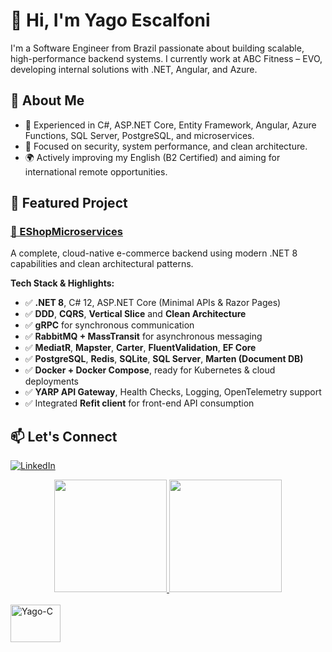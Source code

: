 # 👋 Hi, I'm Yago Escalfoni

I'm a Software Engineer from Brazil passionate about building scalable, high-performance backend systems. I currently work at ABC Fitness – EVO, developing internal solutions with .NET, Angular, and Azure.

## 🧠 About Me
- 🧩 Experienced in C#, ASP.NET Core, Entity Framework, Angular, Azure Functions, SQL Server, PostgreSQL, and microservices.
- 🔐 Focused on security, system performance, and clean architecture.
- 🌍 Actively improving my English (B2 Certified) and aiming for international remote opportunities.

## 🚀 Featured Project

### [🔗 EShopMicroservices](https://github.com/yagoscalfoni/EShopMicroservices)
A complete, cloud-native e-commerce backend using modern .NET 8 capabilities and clean architectural patterns.

**Tech Stack & Highlights:**
- ✅ **.NET 8**, C# 12, ASP.NET Core (Minimal APIs & Razor Pages)
- ✅ **DDD**, **CQRS**, **Vertical Slice** and **Clean Architecture**
- ✅ **gRPC** for synchronous communication
- ✅ **RabbitMQ + MassTransit** for asynchronous messaging
- ✅ **MediatR**, **Mapster**, **Carter**, **FluentValidation**, **EF Core**
- ✅ **PostgreSQL**, **Redis**, **SQLite**, **SQL Server**, **Marten (Document DB)**
- ✅ **Docker + Docker Compose**, ready for Kubernetes & cloud deployments
- ✅ **YARP API Gateway**, Health Checks, Logging, OpenTelemetry support
- ✅ Integrated **Refit client** for front-end API consumption


## 📫 Let's Connect
[![LinkedIn](https://img.shields.io/badge/-LinkedIn-blue?style=flat-square&logo=linkedin&logoColor=white)](https://www.linkedin.com/in/yagoescalfoni/)


<div align="center">
  <a href="https://github.com/yagoscalfoni">
  <img height="180em" src="https://github-readme-stats.vercel.app/api?username=yagoscalfoni&show_icons=true&theme=merko&include_all_commits=true&count_private=true"/>
  <img height="180em" src="https://github-readme-stats.vercel.app/api/top-langs/?username=yagoscalfoni&layout=compact&langs_count=7&theme=merko"/>
</div>
  
  <div style="display: inline_block"><br>
  <img align="center" alt="Yago-C" height="60" width="80" src="https://img.shields.io/badge/C%23-239120?style=for-the-badge&logo=c-sharp&logoColor=white">
</div>
  
  ##
  
